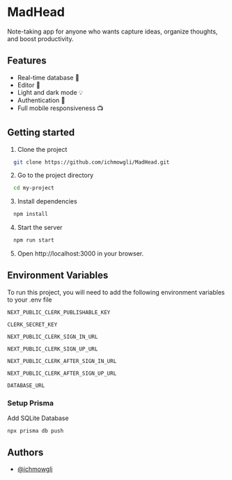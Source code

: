 # MadHead

Note-taking app for anyone who wants capture ideas, organize thoughts, and boost productivity.

## Features

- Real-time database 🚀
- Editor 📝
- Light and dark mode 💡
- Authentication 🔏
- Full mobile responsiveness 📺

## Getting started

1. Clone the project

```bash
  git clone https://github.com/ichmowgli/MadHead.git
```

2. Go to the project directory

```bash
  cd my-project
```

3. Install dependencies

```bash
  npm install
```

4. Start the server

```bash
  npm run start
```

5. Open http://localhost:3000 in your browser.

## Environment Variables

To run this project, you will need to add the following environment variables to your .env file

`NEXT_PUBLIC_CLERK_PUBLISHABLE_KEY`

`CLERK_SECRET_KEY`

`NEXT_PUBLIC_CLERK_SIGN_IN_URL`

`NEXT_PUBLIC_CLERK_SIGN_UP_URL`

`NEXT_PUBLIC_CLERK_AFTER_SIGN_IN_URL`

`NEXT_PUBLIC_CLERK_AFTER_SIGN_UP_URL`

`DATABASE_URL`

### Setup Prisma

Add SQLite Database

```shell
npx prisma db push

```

## Authors

- [@ichmowgli](https://www.github.com/ichmowgli)
